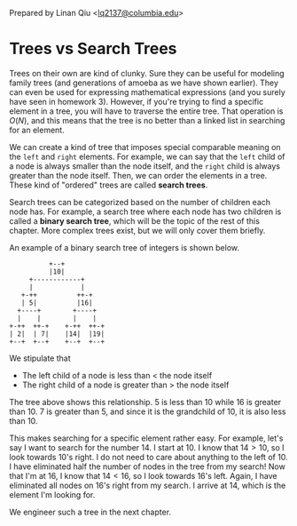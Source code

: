 Prepared by Linan Qiu <[lq2137@columbia.edu](lq2137@columbia.edu)>

# Trees vs Search Trees

Trees on their own are kind of clunky. Sure they can be useful for modeling family trees (and generations of amoeba as we have shown earlier). They can even be used for expressing mathematical expressions (and you surely have seen in homework 3). However, if you're trying to find a specific element in a tree, you will have to traverse the entire tree. That operation is $O(N)$, and this means that the tree is no better than a linked list in searching for an element.

We can create a kind of tree that imposes special comparable meaning on the `left` and `right` elements. For example, we can say that the `left` child of a node is always smaller than the node itself, and the `right` child is always greater than the node itself. Then, we can order the elements in a tree. These kind of "ordered" trees are called **search trees**.

Search trees can be categorized based on the number of children each node has. For example, a search tree where each node has two children is called a **binary search tree**, which will be the topic of the rest of this chapter. More complex trees exist, but we will only cover them briefly.

An example of a binary search tree of integers is shown below.

```
          +--+
          |10|
     +------------+
     |            |
   +-++          ++-+
   | 5|          |16|
  +----+        +----+
  |    |        |    |
+-++  ++-+    +-++  ++-+
| 2|  | 7|    |14|  |19|
+--+  +--+    +--+  +--+
```

We stipulate that

- The left child of a node is less than $<$ the node itself
- The right child of a node is greater than $>$ the node itself

The tree above shows this relationship. 5 is less than 10 while 16 is greater than 10. 7 is greater than 5, and since it is the grandchild of 10, it is also less than 10.

This makes searching for a specific element rather easy. For example, let's say I want to search for the number 14. I start at 10. I know that $14 > 10$, so I look towards 10's right. I do not need to care about anything to the left of 10. I have eliminated half the number of nodes in the tree from my search! Now that I'm at 16, I know that $14 < 16$, so I look towards 16's left. Again, I have eliminated all nodes on 16's right from my search. I arrive at 14, which is the element I'm looking for.

We engineer such a tree in the next chapter.
